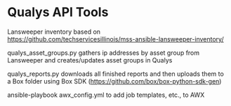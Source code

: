 # Qualys API Tools

Lansweeper inventory based on https://github.com/techservicesillinois/mss-ansible-lansweeper-inventory/

qualys_asset_groups.py gathers ip addresses by asset group from Lansweeper and creates/updates asset groups in Qualys

qualys_reports.py downloads all finished reports and then uploads them to a Box folder using Box SDK (https://github.com/box/box-python-sdk-gen)

ansible-playbook awx_config.yml to add job templates, etc., to AWX
